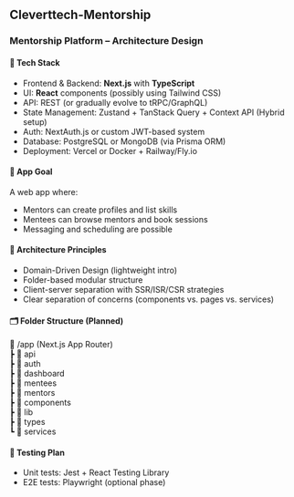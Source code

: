 ## Cleverttech-Mentorship

### Mentorship Platform – Architecture Design

#### 🧩 Tech Stack

- Frontend & Backend: **Next.js** with **TypeScript**
- UI: **React** components (possibly using Tailwind CSS)
- API: REST (or gradually evolve to tRPC/GraphQL)
- State Management: Zustand + TanStack Query + Context API (Hybrid setup)
- Auth: NextAuth.js or custom JWT-based system
- Database: PostgreSQL or MongoDB (via Prisma ORM)
- Deployment: Vercel or Docker + Railway/Fly.io

#### 🎯 App Goal

A web app where:

- Mentors can create profiles and list skills
- Mentees can browse mentors and book sessions
- Messaging and scheduling are possible

#### 🧠 Architecture Principles

- Domain-Driven Design (lightweight intro)
- Folder-based modular structure
- Client-server separation with SSR/ISR/CSR strategies
- Clear separation of concerns (components vs. pages vs. services)

#### 🗂 Folder Structure (Planned)

📁 /app (Next.js App Router)<br>
┣ 📁 api<br>
┣ 📁 auth<br>
┣ 📁 dashboard<br>
┣ 📁 mentees<br>
┣ 📁 mentors<br>
┣ 📁 components<br>
┣ 📁 lib<br>
┣ 📁 types<br>
┗ 📁 services<br>

#### 🧪 Testing Plan

- Unit tests: Jest + React Testing Library
- E2E tests: Playwright (optional phase)
